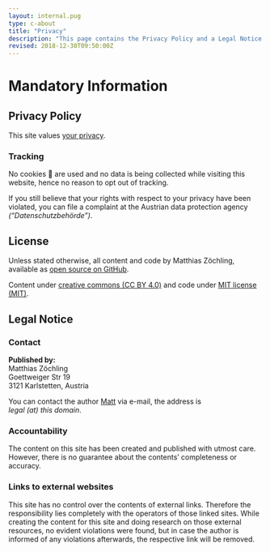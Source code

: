```yaml
---
layout: internal.pug
type: c-about
title: "Privacy"
description: "This page contains the Privacy Policy and a Legal Notice. You have been warned."
revised: 2018-12-30T09:50:00Z
---
```


# Mandatory Information

## Privacy Policy

This site values [your privacy](/2018/data-protection-rules/).

### Tracking

No cookies 🍪 are used and no data is being collected while visiting this website, hence no reason to opt out of tracking.

If you still believe that your rights with respect to your privacy have been violated, you can file a complaint at the Austrian data protection agency <em lang="de">(“Datenschutzbehörde”)</em>.

## License

Unless stated otherwise, all content and code by Matthias Zöchling, available as [open source on GitHub](https://github.com/cssence/cssence.com).

Content under [creative commons (CC BY 4.0)](https://creativecommons.org/licenses/by/4.0/) and code under [MIT license (MIT)](https://cssence.mit-license.org/2010).

## Legal Notice

### Contact

**Published by:**  
Matthias Zöchling  
Goettweiger Str 19  
3121 Karlstetten, Austria

You can contact the author [Matt](/about/matt/) via e-mail, the address is  
_legal (at) this domain_.

### Accountability

The content on this site has been created and published with utmost care. However, there is no guarantee about the contents’ completeness or accuracy.

### Links to external websites

This site has no control over the contents of external links. Therefore the responsibility lies completely with the operators of those linked sites. While creating the content for this site and doing research on those external resources, no evident violations were found, but in case the author is informed of any violations afterwards, the respective link will be removed.
